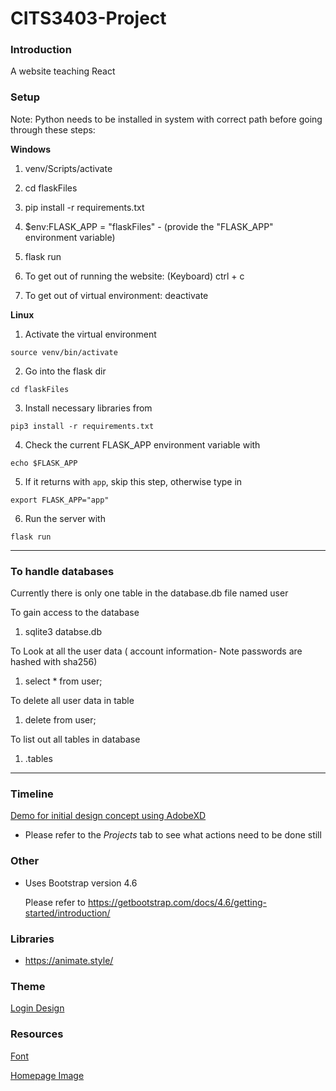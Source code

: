# CITS3403-Project

### Introduction

A website teaching React 

### Setup

Note: Python needs to be installed in system with correct path before going through these steps:

<b>Windows</b>

1. venv/Scripts/activate
2. cd flaskFiles
3. pip install -r requirements.txt
4. $env:FLASK_APP = "flaskFiles" - (provide the "FLASK_APP" environment variable)
5. flask run

6. To get out of running the website: (Keyboard) ctrl + c
7. To get out of virtual environment: deactivate

<b>Linux</b>

1. Activate the virtual environment

`source venv/bin/activate`

2. Go into the flask dir

`cd flaskFiles`

3. Install necessary libraries from

`pip3 install -r requirements.txt`

4. Check the current FLASK_APP environment variable with

`echo $FLASK_APP`

5. If it returns with `app`, skip this step, otherwise type in

`export FLASK_APP="app"`

6. Run the server with

`flask run`

---

### To handle databases

Currently there is only one table in the database.db file named user

To gain access to the database

1. sqlite3 databse.db

To Look at all the user data ( account information- Note passwords are hashed with sha256)

1. select \* from user;

To delete all user data in table

1. delete from user;

To list out all tables in database

1. .tables

---

### Timeline

[Demo for initial design concept using AdobeXD](https://xd.adobe.com/view/ef8babce-e4e8-4f4f-a5a0-3924df6be634-bad8/?fullscreen)

- Please refer to the _Projects_ tab to see what actions need to be done still

### Other

- Uses Bootstrap version 4.6

  Please refer to https://getbootstrap.com/docs/4.6/getting-started/introduction/

### Libraries

- https://animate.style/

### Theme

[Login Design](https://profile.w3schools.com/log-in?redirect_url=https%3A%2F%2Fmy-learning.w3schools.com)

### Resources

[Font](https://fonts.googleapis.com/css?family=Poppins)

[Homepage Image](https://external-content.duckduckgo.com/iu/?u=https%3A%2F%2Fwww.savvymom.ca%2Fwp-content%2Fuploads%2F2020%2F01%2FOnline-Learning.jpg&f=1&nofb=1)
